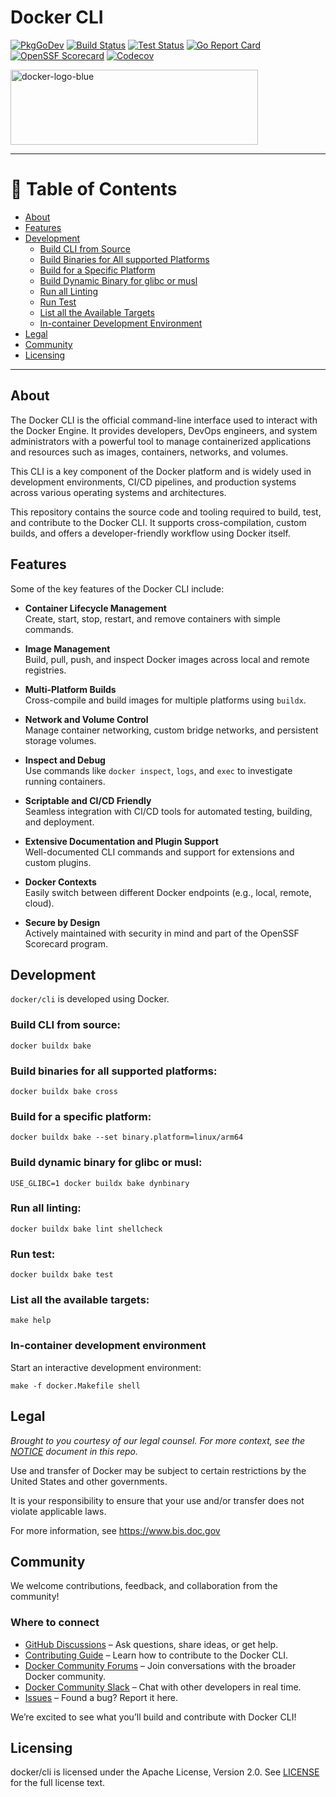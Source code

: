 # Docker CLI

[![PkgGoDev](https://pkg.go.dev/badge/github.com/docker/cli)](https://pkg.go.dev/github.com/docker/cli)
[![Build Status](https://img.shields.io/github/actions/workflow/status/docker/cli/build.yml?branch=master&label=build&logo=github)](https://github.com/docker/cli/actions?query=workflow%3Abuild)
[![Test Status](https://img.shields.io/github/actions/workflow/status/docker/cli/test.yml?branch=master&label=test&logo=github)](https://github.com/docker/cli/actions?query=workflow%3Atest)
[![Go Report Card](https://goreportcard.com/badge/github.com/docker/cli)](https://goreportcard.com/report/github.com/docker/cli)
[![OpenSSF Scorecard](https://api.scorecard.dev/projects/github.com/docker/cli/badge)](https://scorecard.dev/viewer/?uri=github.com/docker/cli)
[![Codecov](https://img.shields.io/codecov/c/github/docker/cli?logo=codecov)](https://codecov.io/gh/docker/cli)

<img width="396" height="120" alt="docker-logo-blue" src="https://github.com/user-attachments/assets/90d7cb71-7613-4b93-9ab9-d635e00d2f23" />

---

# 📌 Table of Contents

- [About](#about)
- [Features](#features)
- [Development](#development)
  - [Build CLI from Source](#build-cli-from-source)
  - [Build Binaries for All supported Platforms](#build-binaries-for-all-supported-platforms)
  - [Build for a Specific Platform](#build-for-a-specific-platform)
  - [Build Dynamic Binary for glibc or musl](#build-dynamic-binary-for-glibc-or-musl)
  - [Run all Linting](#run-all-linting)
  - [Run Test](#run-test)
  - [List all the Available Targets](#list-all-the-available-targets)
  - [In-container Development Environment](#in-container-development-environment)
- [Legal](#legal)
- [Community](#community)
- [Licensing](#licensing)


---

## About

The Docker CLI is the official command-line interface used to interact with the Docker Engine. It provides developers, DevOps engineers, and system administrators with a powerful tool to manage containerized applications and resources such as images, containers, networks, and volumes.

This CLI is a key component of the Docker platform and is widely used in development environments, CI/CD pipelines, and production systems across various operating systems and architectures.

This repository contains the source code and tooling required to build, test, and contribute to the Docker CLI. It supports cross-compilation, custom builds, and offers a developer-friendly workflow using Docker itself.

## Features

Some of the key features of the Docker CLI include:

-  **Container Lifecycle Management**  
  Create, start, stop, restart, and remove containers with simple commands.

-  **Image Management**  
  Build, pull, push, and inspect Docker images across local and remote registries.

-  **Multi-Platform Builds**  
  Cross-compile and build images for multiple platforms using `buildx`.

-  **Network and Volume Control**  
  Manage container networking, custom bridge networks, and persistent storage volumes.

-  **Inspect and Debug**  
  Use commands like `docker inspect`, `logs`, and `exec` to investigate running containers.

-  **Scriptable and CI/CD Friendly**  
  Seamless integration with CI/CD tools for automated testing, building, and deployment.

-  **Extensive Documentation and Plugin Support**  
  Well-documented CLI commands and support for extensions and custom plugins.

-  **Docker Contexts**  
  Easily switch between different Docker endpoints (e.g., local, remote, cloud).

-  **Secure by Design**  
  Actively maintained with security in mind and part of the OpenSSF Scorecard program.


## Development

`docker/cli` is developed using Docker.

### Build CLI from source:

```shell
docker buildx bake
```

### Build binaries for all supported platforms:

```shell
docker buildx bake cross
```

### Build for a specific platform:

```shell
docker buildx bake --set binary.platform=linux/arm64 
```

### Build dynamic binary for glibc or musl:

```shell
USE_GLIBC=1 docker buildx bake dynbinary 
```

### Run all linting:

```shell
docker buildx bake lint shellcheck
```

### Run test:

```shell
docker buildx bake test
```

### List all the available targets:

```shell
make help
```

### In-container development environment

Start an interactive development environment:

```shell
make -f docker.Makefile shell
```

## Legal

*Brought to you courtesy of our legal counsel. For more context,
see the [NOTICE](https://github.com/docker/cli/blob/master/NOTICE) document in this repo.*

Use and transfer of Docker may be subject to certain restrictions by the
United States and other governments.

It is your responsibility to ensure that your use and/or transfer does not
violate applicable laws.

For more information, see https://www.bis.doc.gov

## Community

We welcome contributions, feedback, and collaboration from the community!

### Where to connect

- [GitHub Discussions](https://github.com/docker/cli/discussions) – Ask questions, share ideas, or get help.
- [Contributing Guide](https://github.com/docker/cli/blob/master/CONTRIBUTING.md) – Learn how to contribute to the Docker CLI.
- [Docker Community Forums](https://forums.docker.com) – Join conversations with the broader Docker community.
- [Docker Community Slack](https://dockr.ly/slack) – Chat with other developers in real time.
- [Issues](https://github.com/docker/cli/issues) – Found a bug? Report it here.

We’re excited to see what you’ll build and contribute with Docker CLI!

## Licensing

docker/cli is licensed under the Apache License, Version 2.0. See
[LICENSE](https://github.com/docker/docker/blob/master/LICENSE) for the full
license text.
